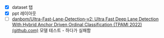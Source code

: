 - [x] dataset 탭
- [x] ppt 레이아웃
- [ ] [danbom/Ultra-Fast-Lane-Detection-v2: Ultra Fast Deep Lane Detection With Hybrid Anchor Driven Ordinal Classification (TPAMI 2022) (github.com)](https://github.com/danbom/Ultra-Fast-Lane-Detection-v2) 모델 테스트 - 하다가 실패함